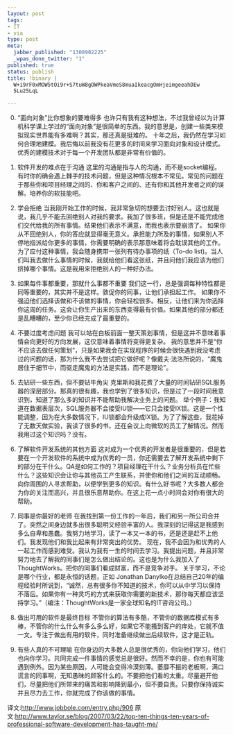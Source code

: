```yaml
--- 
layout: post
tags: 
- IT
- via
type: post
meta: 
  jabber_published: "1308902225"
  _wpas_done_twitter: "1"
published: true
status: publish
title: !binary |
  W+i9rF0xMOW5tOi9r+S7tuW8gOWPkeaVmeS8muaIkeacgOmHjeimgeeahDEw
  5Lu25LqL

---
```

0. &ldquo;面向对象&rdquo;比你想象的要难得多
也许只有我有这种想法，不过我曾经以为计算机科学课上学过的&ldquo;面向对象&rdquo;是很简单的东西。我的意思是，创建一些类来模拟现实世界能有多难啊？其实，那还真是挺难的。
十年之后，我仍然在学习如何合理地建模。我后悔以前我没有花更多的时间来学习面向对象和设计模式。优秀的建模技术对于每一个开发团队都是非常有价值的。<!--more-->

1. 软件开发的难点在于沟通
这里的沟通是指与人的沟通，而不是socket编程。有时你的确会遇上棘手的技术问题，但是这种情况根本不常见。常见的问题在于那些你和项目经理之间的、你和客户之间的、还有你和其他开发者之间的误解。培养你的软技能吧。

2. 学会拒绝
当我刚开始工作的时候，我非常急切的想要去讨好别人。这也就是说，我几乎不能去回绝别人对我的要求。我加了很多班，但是还是不能完成他们交代给我的所有事情。结果他们表示不满意，而我也表示要崩溃了。
如果你从不回绝别人，你的答应就显得毫无意义。承担能力所及的事情，如果别人不停地指派给你更多的事情，你需要明确的表示那意味着将会耽误其他的工作。
为了应付这种事情，我会随身携带一张列有待办事项的纸（To-do list)。当人们叫我去做什么事情的时候，我就给他们看这张纸，并且问他们我应该为他们挤掉哪个事情。这是我用来拒绝别人的一种好办法。

3. 如果每件事都重要，那就什么事都不重要
我们这一行，总是强调每种特性都是同等重要的，其实并不是这样。敦促你的同事，让他们承担起工作。
如果你不强迫他们选择该做和不该做的事情，你会轻松很多。相反，让他们来为你选择你这周的任务。这会让你生产出来的东西变得最有价值。如果其他的部分都还是乱糟糟的，至少你已经完成了最重要的。

4. 不要过度考虑问题
我可以站在白板前面一整天策划事情，但是这并不意味着事情会向更好的方向发展，这仅意味着事情将变得更复杂。
我的意思并不是&ldquo;你不应该去做任何策划&rdquo;，只是如果我会在实现程序的时候会很快遇到我没考虑过的问题的话，那为什么我不去尝试把它做好呢？像戴夫·法洛所说的，&ldquo;魔鬼居住于细节中，而驱走魔鬼的方法是实践，而不是理论&rdquo;。

5. 去钻研一些东西，但不要钻牛角尖
克里斯和我花费了大量的时间钻研SQL服务器的深层部分。那真的很有趣，我也学到了很多知识，但是过了一段时间我意识到，知道了那么多的知识并不能帮助我解决业务上的问题。
举个例子：我知道在数据表层次，SQL服务器不会接受IU锁&mdash;&mdash;它只会接受IX锁。这是一个性能调整，因为在大多数情况下，IU锁都会升级成IX锁。为了了解这些，我花掉了无数天做实验，我读了很多的书，还在会议上向微软的员工了解情况。然而我用过这个知识吗？没有。

6. 了解软件开发系统的其他方面
这对成为一个优秀的开发者是很重要的，但是若要在一个开发软件的系统中成为优秀的一员，你还需要去了解开发系统中剩下的部分在干什么。QA是如何工作的？项目经理在干什么？业务分析员在忙些什么？这些知识会让你与其他员工产生联系，并使你和他们之间的互动顺畅。
向你周围的人寻求帮助，以便学到更多的知识。有什么好书呢？大多数人都会为你的关注而高兴，并且很乐意帮助你。在这上花一点小时间会对你有很大的帮助。

7. 同事是你最好的老师
在我找到第一份工作的一年后，我们和另一所公司合并了。突然之间身边就多出很多聪明又经验丰富的人。我深刻的记得这是我感到多么自卑和愚蠢。我努力地学习，读了一本又一本的书，还是还是赶不上他们。我发现他们和我比起来有非常突出的优势。
现在，我不会因为和优秀的人一起工作而感到难受。我认为我有一生的时间去学习。我提出问题，并且非常努力地去了解我的同事们是怎么做出结论的。这也是为什么我加入了ThoughtWorks。把你的同事们看成财富，而不是竞争对手。
关于学习，不论是哪个行业，都是永恒的话题，正如 Jonathan Danylko在总结自己20年的编程经验时所说到，&ldquo;诚然，总有很多你不知道的技术，你可以从中学习以保持不落后。如果你有一种灵巧的方式来获取你需要的新技术，那你每天都应该坚持学习。&rdquo;（编注：ThoughtWorks是一家全球知名的IT咨询公司。）

8. 做出可用的软件是最终目标
不管你的算法有多酷，不管你的数据库模式有多棒，不管你的什么什么有多么多么好，如果它不能搔到客户的痒处，它就不值一文。专注于做出有用的软件，同时准备继续做出后续软件，这才是正轨。

9. 有些人真的不可理喻
在你身边的大多数人总是很优秀的，你向他们学习，他们也向你学习。共同完成一件事情的感觉总是很好。然而不幸的是，你也有可能遇到例外。因为某些原因，人可能会变得冷漠刻薄。萎靡不振的老板啊，满口谎言的同事啊，无知愚昧的顾客什么的。不要把他们看的太重。尽量避开他们，尽量把他们所带来的痛苦和影响降到最小，但不要自责。只要你保持诚实并且尽力去工作，你就完成了你该做的事情。

译文:<a href="http://www.jobbole.com/entry.php/906">http://www.jobbole.com/entry.php/906</a>
原文:<a href="http://www.taylor.se/blog/2007/03/22/top-ten-things-ten-years-of-professional-software-development-has-taught-me/">http://www.taylor.se/blog/2007/03/22/top-ten-things-ten-years-of-professional-software-development-has-taught-me/</a>
